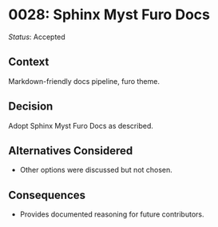 # 0028: Sphinx Myst Furo Docs

*Status*: Accepted

## Context
Markdown-friendly docs pipeline, furo theme.

## Decision
Adopt Sphinx Myst Furo Docs as described.

## Alternatives Considered
- Other options were discussed but not chosen.

## Consequences
- Provides documented reasoning for future contributors.
